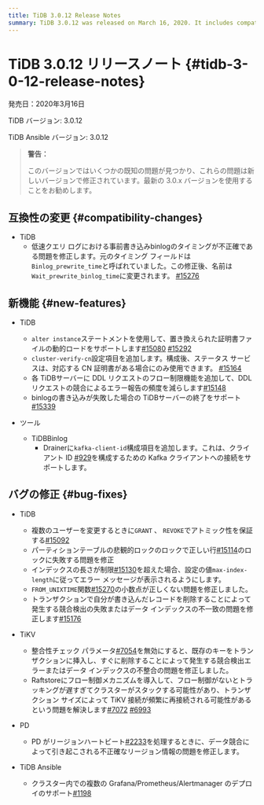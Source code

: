 ```yaml
---
title: TiDB 3.0.12 Release Notes
summary: TiDB 3.0.12 was released on March 16, 2020. It includes compatibility changes, new features, bug fixes, and improvements for TiDB, TiKV, PD, and TiDB Ansible. Some known issues are fixed in new versions, so it is recommended to use the latest 3.0.x version. New features include dynamic loading of replaced certificate files, flow limiting for DDL requests, and support for exiting the TiDB server when binlog write fails. Bug fixes address issues with locking, error message display, decimal point accuracy, and data index inconsistency. Additionally, improvements have been made to TiKV's flow control mechanism and PD's Region information processing.
---
```


# TiDB 3.0.12 リリースノート {#tidb-3-0-12-release-notes}

発売日：2020年3月16日

TiDB バージョン: 3.0.12

TiDB Ansible バージョン: 3.0.12

> **警告：**
>
> このバージョンではいくつかの既知の問題が見つかり、これらの問題は新しいバージョンで修正されています。最新の 3.0.x バージョンを使用することをお勧めします。

## 互換性の変更 {#compatibility-changes}

-   TiDB
    -   低速クエリ ログにおける事前書き込みbinlogのタイミングが不正確である問題を修正します。元のタイミング フィールドは`Binlog_prewrite_time`と呼ばれていました。この修正後、名前は`Wait_prewrite_binlog_time`に変更されます。 [#15276](https://github.com/pingcap/tidb/pull/15276)

## 新機能 {#new-features}

-   TiDB
    -   `alter instance`ステートメントを使用して、置き換えられた証明書ファイルの動的ロードをサポートします[#15080](https://github.com/pingcap/tidb/pull/15080) [#15292](https://github.com/pingcap/tidb/pull/15292)
    -   `cluster-verify-cn`設定項目を追加します。構成後、ステータス サービスは、対応する CN 証明書がある場合にのみ使用できます。 [#15164](https://github.com/pingcap/tidb/pull/15164)
    -   各 TiDBサーバーに DDL リクエストのフロー制限機能を追加して、DDL リクエストの競合によるエラー報告の頻度を減らします[#15148](https://github.com/pingcap/tidb/pull/15148)
    -   binlogの書き込みが失敗した場合の TiDBサーバーの終了をサポート[#15339](https://github.com/pingcap/tidb/pull/15339)

-   ツール
    -   TiDBBinlog
        -   Drainerに`kafka-client-id`構成項目を追加します。これは、クライアント ID [#929](https://github.com/pingcap/tidb-binlog/pull/929)を構成するための Kafka クライアントへの接続をサポートします。

## バグの修正 {#bug-fixes}

-   TiDB
    -   複数のユーザーを変更するときに`GRANT` 、 `REVOKE`でアトミック性を保証する[#15092](https://github.com/pingcap/tidb/pull/15092)
    -   パーティションテーブルの悲観的ロックのロックで正しい行[#15114](https://github.com/pingcap/tidb/pull/15114)のロックに失敗する問題を修正
    -   インデックスの長さが制限[#15130](https://github.com/pingcap/tidb/pull/15130)を超えた場合、設定の値`max-index-length`に従ってエラー メッセージが表示されるようにします。
    -   `FROM_UNIXTIME`関数[#15270](https://github.com/pingcap/tidb/pull/15270)の小数点が正しくない問題を修正しました。
    -   トランザクションで自分が書き込んだレコードを削除することによって発生する競合検出の失敗またはデータ インデックスの不一致の問題を修正します[#15176](https://github.com/pingcap/tidb/pull/15176)

-   TiKV
    -   整合性チェック パラメータ[#7054](https://github.com/tikv/tikv/pull/7054)を無効にすると、既存のキーをトランザクションに挿入し、すぐに削除することによって発生する競合検出エラーまたはデータ インデックスの不整合の問題を修正しました。
    -   Raftstoreにフロー制御メカニズムを導入して、フロー制御がないとトラッキングが遅すぎてクラスターがスタックする可能性があり、トランザクション サイズによって TiKV 接続が頻繁に再接続される可能性があるという問題を解決します[#7072](https://github.com/tikv/tikv/pull/7072) [#6993](https://github.com/tikv/tikv/pull/6993)

-   PD
    -   PD がリージョンハートビート[#2233](https://github.com/pingcap/pd/pull/2233)を処理するときに、データ競合によって引き起こされる不正確なリージョン情報の問題を修正します。

-   TiDB Ansible
    -   クラスター内での複数の Grafana/Prometheus/Alertmanager のデプロイのサポート[#1198](https://github.com/pingcap/tidb-ansible/pull/1198)
